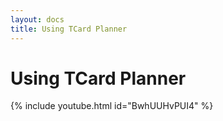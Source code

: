 ```yaml
---
layout: docs
title: Using TCard Planner
---
```


# Using TCard Planner
{% include youtube.html id="BwhUUHvPUI4" %}